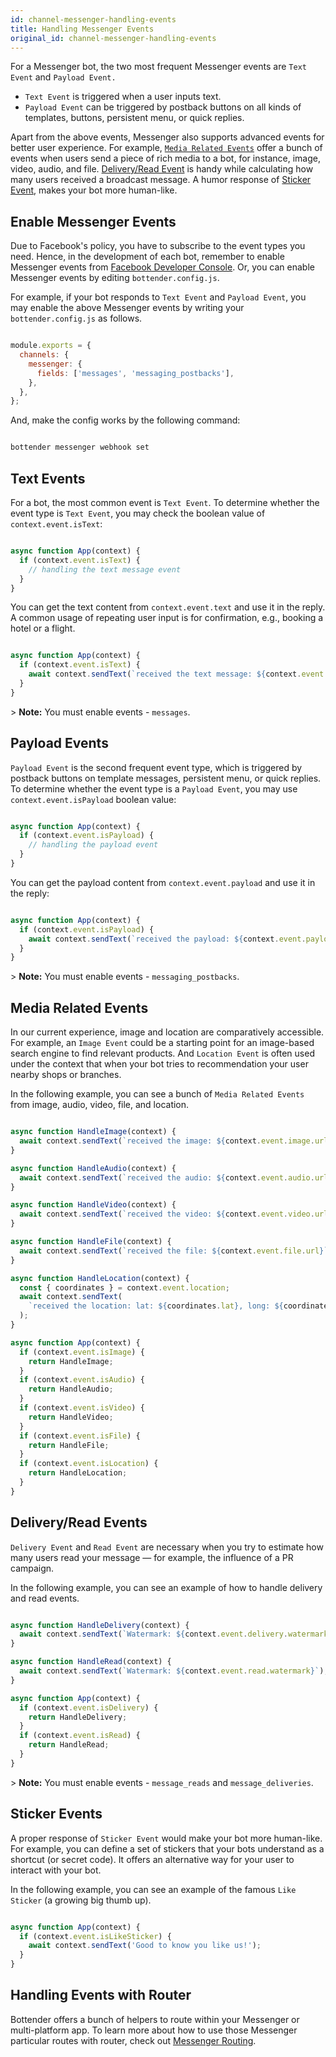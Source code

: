 ```yaml
---
id: channel-messenger-handling-events
title: Handling Messenger Events
original_id: channel-messenger-handling-events
---
```

For a Messenger bot, the two most frequent Messenger events are `Text Event` and `Payload Event.`

-   `Text Event` is triggered when a user inputs text.
-   `Payload Event` can be triggered by postback buttons on all kinds of templates, buttons, persistent menu, or quick replies.

Apart from the above events, Messenger also supports advanced events for better user experience. For example, [`Media Related Events`](#media-related-events) offer a bunch of events when users send a piece of rich media to a bot, for instance, image, video, audio, and file. [Delivery/Read Event](#deliveryread-events) is handy while calculating how many users received a broadcast message. A humor response of [Sticker Event](#sticker-events), makes your bot more human-like.

## Enable Messenger Events

Due to Facebook's policy, you have to subscribe to the event types you need.
Hence, in the development of each bot, remember to enable Messenger events from [Facebook Developer Console](https://developers.facebook.com/apps/). Or, you can enable Messenger events by editing `bottender.config.js`.

For example, if your bot responds to `Text Event` and `Payload Event`, you may enable the above Messenger events by writing your `bottender.config.js` as follows.

```js

module.exports = {
  channels: {
    messenger: {
      fields: ['messages', 'messaging_postbacks'],
    },
  },
};

```

And, make the config works by the following command:

```sh

bottender messenger webhook set

```

## Text Events

For a bot, the most common event is `Text Event`. To determine whether the event type is `Text Event`, you may check the boolean value of `context.event.isText`:

```js

async function App(context) {
  if (context.event.isText) {
    // handling the text message event
  }
}

```

You can get the text content from `context.event.text` and use it in the reply. A common usage of repeating user input is for confirmation, e.g., booking a hotel or a flight.

```js

async function App(context) {
  if (context.event.isText) {
    await context.sendText(`received the text message: ${context.event.text}`);
  }
}

```

&gt; **Note:** You must enable events - `messages`.

## Payload Events

`Payload Event` is the second frequent event type, which is triggered by postback buttons on template messages, persistent menu, or quick replies. To determine whether the event type is a `Payload Event`, you may use `context.event.isPayload` boolean value:

```js

async function App(context) {
  if (context.event.isPayload) {
    // handling the payload event
  }
}

```

You can get the payload content from `context.event.payload` and use it in the reply:

```js

async function App(context) {
  if (context.event.isPayload) {
    await context.sendText(`received the payload: ${context.event.payload}`);
  }
}

```

&gt; **Note:** You must enable events - `messaging_postbacks`.

## Media Related Events

In our current experience, image and location are comparatively accessible. For example, an `Image Event` could be a starting point for an image-based search engine to find relevant products. And `Location Event` is often used under the context that when your bot tries to recommendation your user nearby shops or branches.

In the following example, you can see a bunch of `Media Related Events` from image, audio, video, file, and location.

```js

async function HandleImage(context) {
  await context.sendText(`received the image: ${context.event.image.url}`);
}

async function HandleAudio(context) {
  await context.sendText(`received the audio: ${context.event.audio.url}`);
}

async function HandleVideo(context) {
  await context.sendText(`received the video: ${context.event.video.url}`);
}

async function HandleFile(context) {
  await context.sendText(`received the file: ${context.event.file.url}`);
}

async function HandleLocation(context) {
  const { coordinates } = context.event.location;
  await context.sendText(
    `received the location: lat: ${coordinates.lat}, long: ${coordinates.long}`
  );
}

async function App(context) {
  if (context.event.isImage) {
    return HandleImage;
  }
  if (context.event.isAudio) {
    return HandleAudio;
  }
  if (context.event.isVideo) {
    return HandleVideo;
  }
  if (context.event.isFile) {
    return HandleFile;
  }
  if (context.event.isLocation) {
    return HandleLocation;
  }
}

```

## Delivery/Read Events

`Delivery Event` and `Read Event` are necessary when you try to estimate how many users read your message — for example, the influence of a PR campaign.

In the following example, you can see an example of how to handle delivery and read events.

```js

async function HandleDelivery(context) {
  await context.sendText(`Watermark: ${context.event.delivery.watermark}`);
}

async function HandleRead(context) {
  await context.sendText(`Watermark: ${context.event.read.watermark}`);
}

async function App(context) {
  if (context.event.isDelivery) {
    return HandleDelivery;
  }
  if (context.event.isRead) {
    return HandleRead;
  }
}

```

&gt; **Note:** You must enable events - `message_reads` and `message_deliveries`.

## Sticker Events

A proper response of `Sticker Event` would make your bot more human-like. For example, you can define a set of stickers that your bots understand as a shortcut (or secret code). It offers an alternative way for your user to interact with your bot.

In the following example, you can see an example of the famous `Like Sticker` (a growing big thumb up).

```js

async function App(context) {
  if (context.event.isLikeSticker) {
    await context.sendText('Good to know you like us!');
  }
}

```

## Handling Events with Router

Bottender offers a bunch of helpers to route within your Messenger or multi-platform app. To learn more about how to use those Messenger particular routes with router, check out [Messenger Routing](channel-messenger-routing.md).
